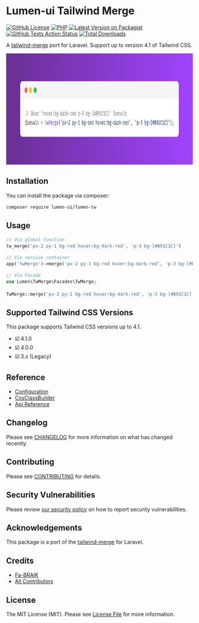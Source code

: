 # Lumen-ui Tailwind Merge

[![GitHub License](https://img.shields.io/github/license/nuxtifyts/php-dto)](https://github.com/Fa-BRAIK/lumen-tw/blob/main/LICENSE.md)
[![PHP](https://img.shields.io/badge/php-%23777BB4.svg?&logo=php&logoColor=white&label=8.4)](https://www.php.net/releases/8.4/en.php)
[![Latest Version on Packagist](https://img.shields.io/packagist/v/lumen-ui/lumen-tw.svg?style=flat-square)](https://packagist.org/packages/lumen-ui/lumen-tw)
[![GitHub Tests Action Status](https://img.shields.io/github/actions/workflow/status/lumen/lumen-tw/run-tests.yml?branch=main&label=tests&style=flat-square)](https://github.com/lumen/lumen-tw/actions?query=workflow%3Arun-tests+branch%3Amain)
[![Total Downloads](https://img.shields.io/packagist/dt/lumen-ui/lumen-tw.svg?style=flat-square)](https://packagist.org/packages/lumen-ui/lumen-tw)

A [tailwind-merge](https://github.com/dcastil/tailwind-merge) port for Laravel. Support up to version 4.1 of Tailwind CSS.

<p align="center">
    <picture>
        <source media="(prefers-color-scheme: dark)" srcset="https://github.com/Fa-BRAIK/lumen-tw/blob/main/art/dark%3Ahow-to-use.png">
        <img alt="LumenTw example" src="https://github.com/Fa-BRAIK/lumen-tw/blob/main/art/light%3Ahow-to-use.png" height="300px">
    </picture>
</p>

## Installation

You can install the package via composer:

```bash
composer require lumen-ui/lumen-tw
```

## Usage

```php
// Via global function
tw_merge('px-2 py-1 bg-red hover:bg-dark-red', 'p-3 bg-[#B91C1C]')
```

```php
// Via service container
app('twMerge')->merge('px-2 py-1 bg-red hover:bg-dark-red', 'p-3 bg-[#B91C1C]');
```

```php
// Via Facade
use Lumen\TwMerge\Facades\TwMerge;

TwMerge::merge('px-2 py-1 bg-red hover:bg-dark-red', 'p-3 bg-[#B91C1C]');
```

## Supported Tailwind CSS Versions

This package supports Tailwind CSS versions up to 4.1.
- ☑️ 4.1.0
- ☑️ 4.0.0
- ☑️ 3.x (Legacy)

## Reference

- [Configuration](https://github.com/Fa-BRAIK/lumen-tw/tree/main/docs/configuration.md)
- [CssClassBuilder](https://github.com/Fa-BRAIK/lumen-tw/tree/main/docs/css-class-builder.md)
- [Api Reference](https://github.com/Fa-BRAIK/lumen-tw/tree/main/docs/api-reference.md)

## Changelog

Please see [CHANGELOG](CHANGELOG.md) for more information on what has changed recently.

## Contributing

Please see [CONTRIBUTING](CONTRIBUTING.md) for details.

## Security Vulnerabilities

Please review [our security policy](../../security/policy) on how to report security vulnerabilities.

## Acknowledgements

This package is a port of the [tailwind-merge](https://github.com/dcastil/tailwind-merge) for Laravel.

## Credits

- [Fa-BRAIK](https://github.com/Fa-BRAIK)
- [All Contributors](../../contributors)

## License

The MIT License (MIT). Please see [License File](LICENSE.md) for more information.
